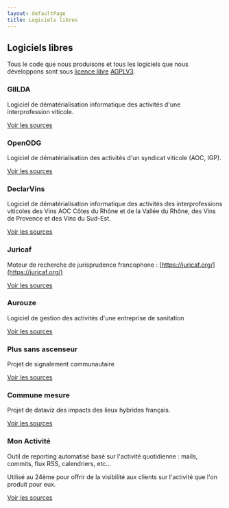 ```yaml
---
layout: defaultPage
title: Logiciels libres
---
```


## Logiciels libres

Tous le code que nous produisons et tous les logiciels que nous développons sont sous [licence libre](https://fr.wikipedia.org/wiki/Licence_libre) [AGPLV3](https://www.gnu.org/licenses/agpl-3.0.fr.html).

### GIILDA

Logiciel de dématérialisation informatique des activités d'une interprofession viticole.

[Voir les sources](https://github.com/24eme/giilda/)

### OpenODG

Logiciel de dématérialisation des activités d'un syndicat viticole (AOC, IGP).

[Voir les sources](https://github.com/24eme/openodg/)

### DeclarVins

Logiciel de dématérialisation informatique des activités des interprofessions viticoles des Vins AOC Côtes du Rhône et de la Vallée du Rhône, des Vins de Provence et des Vins du Sud-Est.

[Voir les sources](https://github.com/24eme/declarvins/)

### Juricaf

Moteur de recherche de jurisprudence francophone : [https://juricaf.org/](https://juricaf.org/)

[Voir les sources](https://github.com/24eme/openodg/)

### Aurouze

Logiciel de gestion des activités d'une entreprise de sanitation

[Voir les sources](https://github.com/24eme/aurouze/)

### Plus sans ascenseur

Projet de signalement communautaire

[Voir les sources](https://github.com/24eme/plussansascenseur)

### Commune mesure

Projet de dataviz des impacts des lieux hybrides français.

[Voir les sources](https://github.com/24eme/Commune-Mesure)

### Mon Activité

Outil de reporting automatisé basé sur l'activité quotidienne : mails, commits, flux RSS, calendriers, etc...

Utilisé au 24ème pour offrir de la visibilité aux clients sur l'activité que l'on produit pour eux.

[Voir les sources](https://github.com/24eme/monactivite)


